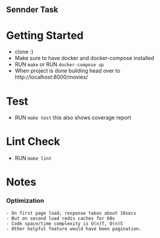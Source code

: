 ## Sennder Task

# Getting Started

  - clone :)
  - Make sure to have docker and docker-compose installed
  - RUN `make` or RUN `docker-compose up`
  - When project is done building head over to http://localhost:8000/movies/

# Test
  - RUN `make test` this also shows coverage report

# Lint Check
  - RUN `make lint`

# Notes

 ### Optimization

    - On first page load, response takes about 10secs
    - But on second load redis caches for 60s
    - Code space/time complexity is O(n)T, O(n)S
    - Other helpful feature would have been pagination.
